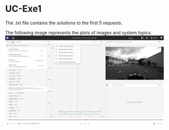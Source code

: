 # UC-Exe1
The .txt file contains the solutions to the first 5 requests.

The following image represents the plots of images and system topics.
![PLOTS](plots.png)
